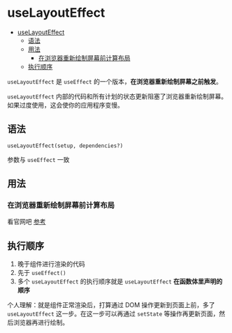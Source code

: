 # useLayoutEffect

- [useLayoutEffect](#uselayouteffect)
  - [语法](#语法)
  - [用法](#用法)
    - [在浏览器重新绘制屏幕前计算布局](#在浏览器重新绘制屏幕前计算布局)
  - [执行顺序](#执行顺序)

`useLayoutEffect` 是 `useEffect` 的一个版本，**在浏览器重新绘制屏幕之前触发**。

`useLayoutEffect` 内部的代码和所有计划的状态更新阻塞了浏览器重新绘制屏幕。如果过度使用，这会使你的应用程序变慢。

## 语法

`useLayoutEffect(setup, dependencies?)`

参数与 `useEffect` 一致

## 用法

### 在浏览器重新绘制屏幕前计算布局

看官网吧 [参考](https://react.docschina.org/reference/react/useLayoutEffect#measuring-layout-before-the-browser-repaints-the-screen)

## 执行顺序

1. 晚于组件进行渲染的代码
2. 先于 `useEffect()`
3. 多个 `useLayoutEffect` 的执行顺序就是 `useLayoutEffect` **在函数体里声明的顺序**

个人理解：就是组件正常渲染后，打算通过 DOM 操作更新到页面上前，多了 `useLayoutEffect` 这一步。在这一步可以再通过 `setState` 等操作再更新页面，然后浏览器再进行绘制。
